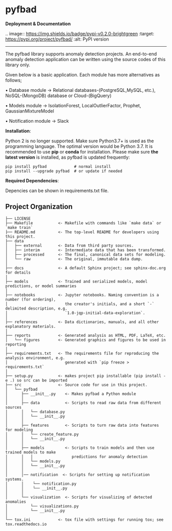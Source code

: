 pyfbad
==============================

**Deployment & Documentation**

.. image:: https://img.shields.io/badge/pypi-v0.2.0-brightgreen
   :target: https://pypi.org/project/pyfbad/
   :alt: PyPI version

-----

The pyfbad library supports anomaly detection projects. An end-to-end anomaly detection application can be written using the source codes of this library only.

Given below is a basic application. Each module has more alternatives as follows;

• Database module -> Relational databases-(PostgreSQL,MySQL, etc.), NoSQL-(MongoDB) database or Cloud-(BigQuery)

• Models module   -> IsolationForest, LocalOutlierFactor, Prophet, GaussianMixtureModel

• Notification module -> Slack

**Installation**:

Python 2 is no longer supported. Make sure Python3.7+ is used as the programming language. The optimal version would be Python 3.7. It is recommended to use **pip** or **conda** for installation. Please make sure
**the latest version** is installed, as pyfbad is updated frequently:

    pip install pyfbad            # normal install
    pip install --upgrade pyfbad  # or update if needed

**Required Dependencies**:

Depencies can be shown in requirements.txt file.


Project Organization
------------

    ├── LICENSE
    ├── Makefile           <- Makefile with commands like `make data` or `make train`
    ├── README.md          <- The top-level README for developers using this project.
    ├── data
    │   ├── external       <- Data from third party sources.
    │   ├── interim        <- Intermediate data that has been transformed.
    │   ├── processed      <- The final, canonical data sets for modeling.
    │   └── raw            <- The original, immutable data dump.
    │
    ├── docs               <- A default Sphinx project; see sphinx-doc.org for details
    │
    ├── models             <- Trained and serialized models, model predictions, or model summaries
    │
    ├── notebooks          <- Jupyter notebooks. Naming convention is a number (for ordering),
    │                         the creator's initials, and a short `-` delimited description, e.g.
    │                         `1.0-jqp-initial-data-exploration`.
    │
    ├── references         <- Data dictionaries, manuals, and all other explanatory materials.
    │
    ├── reports            <- Generated analysis as HTML, PDF, LaTeX, etc.
    │   └── figures        <- Generated graphics and figures to be used in reporting
    │
    ├── requirements.txt   <- The requirements file for reproducing the analysis environment, e.g.
    │                         generated with `pip freeze > requirements.txt`
    │
    ├── setup.py           <- makes project pip installable (pip install -e .) so src can be imported
    ├── src                <- Source code for use in this project.
    │   └── pyfbad
    │      ├── __init__.py    <- Makes pyfbad a Python module
    │      │
    │      ├── data           <- Scripts to read raw data from different sources
    │      │   └── database.py
    │      │   └── __init__.py
    │      │
    │      ├── features       <- Scripts to turn raw data into features for modeling
    │      │   └── create_feature.py
    │      │   └── __init__.py
    │      │
    │      ├── models         <- Scripts to train models and then use trained models to make
    │      │   │                 predictions for anomaly detection
    │      │   └── models.py
    │      │   └── __init__.py
    │      │
    │      │── notification  <- Scripts for setting up notification systems.
    │      │    └── notification.py
    │      │    └── __init__.py
    │      │
    │      └── visualization  <- Scripts for visualizing of detected anomalies
    │          └── visualizations.py
    │          └── __init__.py
    │
    └── tox.ini            <- tox file with settings for running tox; see tox.readthedocs.io
